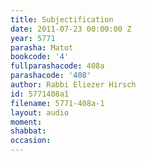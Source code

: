 ```yaml
---
title: Subjectification
date: 2011-07-23 00:00:00 Z
year: 5771
parasha: Matot
bookcode: '4'
fullparashacode: 408a
parashacode: '408'
author: Rabbi Eliezer Hirsch
id: 5771408a1
filename: 5771-408a-1
layout: audio
moment: 
shabbat: 
occasion: 
---
```


